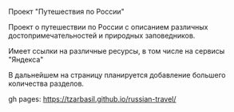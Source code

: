 Проект "Путешествия по России"

Проект о путешествии по России с описанием различных достопримечательностей и природных заповедников.

Имеет ссылки на различные ресурсы, в том числе на сервисы "Яндекса"

В дальнейшем на страницу планируется добавление большего количества разделов.

gh pages: https://tzarbasil.github.io/russian-travel/